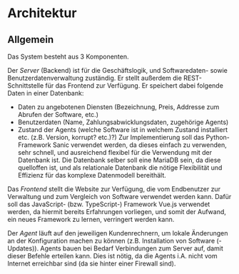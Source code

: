 # Architektur

## Allgemein

Das System besteht aus 3 Komponenten.

Der _Server_ (Backend) ist für die Geschäftslogik, und Softwaredaten- sowie Benutzerdatenverwaltung zuständig.
Er stellt außerdem die REST-Schnittstelle für das Frontend zur Verfügung.
Er speichert dabei folgende Daten in einer Datenbank:
- Daten zu angebotenen Diensten (Bezeichnung, Preis, Addresse zum Abrufen der Software, etc.)
- Benutzerdaten (Name, Zahlungsabwicklungsdaten, zugehörige Agents)
- Zustand der Agents (welche Software ist in welchem Zustand installiert etc. (z.B. Version, korrupt? etc.)?)
Zur Implementierung soll das Python-Framework Sanic verwendet werden, da dieses einfach zu verwenden, sehr schnell, und ausreichend flexibel für die Verwendung mit der Datenbank ist.
Die Datenbank selber soll eine MariaDB sein, da diese quelloffen ist, und als relationale Datenbank die nötige Flexibilität und Effizienz für das komplexe Datenmodell bereithält.

Das _Frontend_ stellt die Website zur Verfügung, die vom Endbenutzer zur Verwaltung und zum Vergleich von Software verwendet werden kann.
Dafür soll das JavaScript- (bzw. TypeScript-) Framework Vue.js verwendet werden, da hiermit bereits Erfahrungen vorliegen, und somit der Aufwand, ein neues Framework zu lernen, verringert werden kann.

Der _Agent_ läuft auf den jeweiligen Kundenrechnern, um lokale Änderungen an der Konfiguration machen zu können (z.B. Installation von Software (-Updates)).
Agents bauen bei Bedarf Verbindungen zum Server auf, damit dieser Befehle erteilen kann.
Dies ist nötig, da die Agents i.A. nicht vom Internet erreichbar sind (da sie hinter einer Firewall sind).